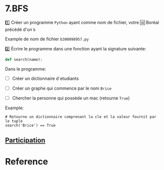 # 7.BFS

:one: Créer un programme `Python` ayant comme nom de fichier, votre :id: Boréal précédé d'un `b`

Example de nom de fichier `b300098957.py`

:two: Écrire le programme dans une fonction ayant la signature suivante:

```python
def search(name):
```

Dans le programme:

- [ ] Créer un dictionnaire d`etudiants

- [ ] Créer un graphe qui commence par le nom `Brice`

- [ ] Chercher la personne qui possède un mac (retourne `True`)


Example: 

```
# Retourne un dictionnaire comprenant la cle et la valeur fournit par le tuple
search('Brice') == True
```

## [Participation](.scripts/Participation.md)

# Reference
